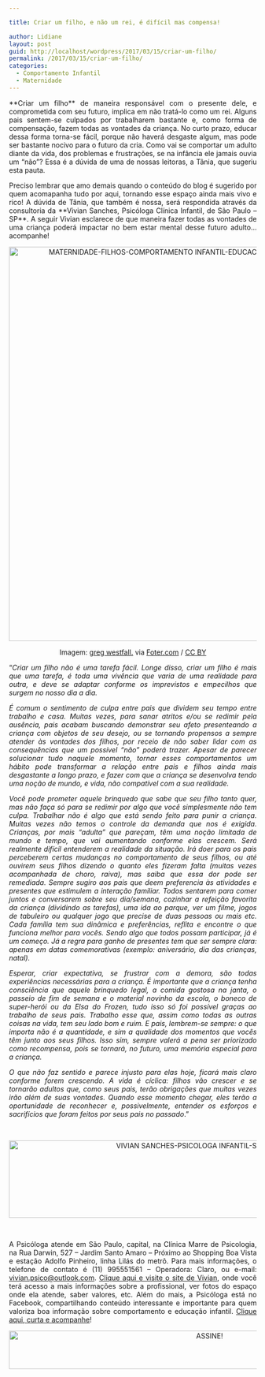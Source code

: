 ```yaml
---

title: Criar um filho, e não um rei, é difícil mas compensa!

author: Lidiane
layout: post
guid: http://localhost/wordpress/2017/03/15/criar-um-filho/
permalink: /2017/03/15/criar-um-filho/
categories:
  - Comportamento Infantil
  - Maternidade
---
```

<p align="justify">
  **Criar um filho** de maneira responsável com o presente dele, e comprometida com seu futuro, implica em não tratá-lo como um rei. Alguns pais sentem-se culpados por trabalharem bastante e, como forma de compensação, fazem todas as vontades da criança. No curto prazo, educar dessa forma torna-se fácil, porque não haverá desgaste algum, mas pode ser bastante nocivo para o futuro da cria. Como vai se comportar um adulto diante da vida, dos problemas e frustrações, se na infância ele jamais ouvia um “não”? Essa é a dúvida de uma de nossas leitoras, a Tânia, que sugeriu esta pauta.
</p>

<p align="justify">
  Preciso lembrar que amo demais quando o conteúdo do blog é sugerido por quem acomapanha tudo por aqui, tornando esse espaço ainda mais vivo e rico! A dúvida de Tânia, que também é nossa, será respondida através da consultoria da **Vivian Sanches, Psicóloga Clínica Infantil, de São Paulo – SP**. A seguir Vivian esclarece de que maneira fazer todas as vontades de uma criança poderá impactar no bem estar mental desse futuro adulto… acompanhe!
</p>

<p align="center">
  <img class="alignnone size-full wp-image-13610" src="http://www.trololodemulher.com.br/blog/wp-content/uploads/2017/03/MATERNIDADE-FILHOS-COMPORTAMENTO-INFANTIL-EDUCACAO-INFANTIL-CRIAR-UM-FILHO800.jpg" alt="MATERNIDADE-FILHOS-COMPORTAMENTO INFANTIL-EDUCACAO INFANTIL-CRIAR UM FILHO800" width="800" height="800" />
</p>

<p align="center">
  Imagem: <a href="https://www.flickr.com/photos/imagesbywestfall/3606314694/" target="_blank">greg westfall.</a> via <a href="http://foter.com/re/9f0146" target="_blank">Foter.com</a> / <a href="http://creativecommons.org/licenses/by/2.0/" target="_blank">CC BY</a>
</p>

<p align="justify">
  “<em>Criar um filho não é uma tarefa fácil. Longe disso, criar um filho é mais que uma tarefa, é toda uma vivência que varia de uma realidade para outra, e deve se adaptar conforme os imprevistos e empecilhos que surgem no nosso dia a dia. </em>
</p>

<p align="justify">
  <em>É comum o sentimento de culpa entre pais que dividem seu tempo entre trabalho e casa. Muitas vezes, para sanar atritos e/ou se redimir pela ausência, pais acabam buscando demonstrar seu afeto presenteando a criança com objetos de seu desejo, ou se tornando propensos a sempre atender às vontades dos filhos, por receio de não saber lidar com as consequências que um possível “não” poderá trazer. Apesar de parecer solucionar tudo naquele momento, tornar esses comportamentos um hábito pode transformar a relação entre pais e filhos ainda mais desgastante a longo prazo, e fazer com que a criança se desenvolva tendo uma noção de mundo, e vida, não compatível com a sua realidade. </em>
</p>

<p align="justify">
  <em>Você pode prometer aquele brinquedo que sabe que seu filho tanto quer, mas não faça só para se redimir por algo que você simplesmente não tem culpa. Trabalhar não é algo que está sendo feito para punir a criança. Muitas vezes não temos o controle da demanda que nos é exigida. Crianças, por mais “adulta” que pareçam, têm uma noção limitada de mundo e tempo, que vai aumentando conforme elas crescem. Será realmente difícil entenderem a realidade da situação. Irá doer para os pais perceberem certas mudanças no comportamento de seus filhos, ou até ouvirem seus filhos dizendo o quanto eles fizeram falta (muitas vezes acompanhada de choro, raiva), mas saiba que essa dor pode ser remediada. Sempre sugiro aos pais que deem preferencia às atividades e presentes que estimulem a interação familiar. Todos sentarem para comer juntos e conversarem sobre seu dia/semana, cozinhar a refeição favorita da criança (dividindo as tarefas), uma ida ao parque, ver um filme, jogos de tabuleiro ou qualquer jogo que precise de duas pessoas ou mais etc. Cada família tem sua dinâmica e preferências, reflita e encontre o que funciona melhor para vocês. Sendo algo que todos possam participar, já é um começo. Já a regra para ganho de presentes tem que ser sempre clara: apenas em datas comemorativas (exemplo: aniversário, dia das crianças, natal). </em>
</p>

<p align="justify">
  <em>Esperar, criar expectativa, se frustrar com a demora, são todas experiências necessárias para a criança. É importante que a criança tenha consciência que aquele brinquedo legal, a comida gostosa na janta, o passeio de fim de semana e o material novinho da escola, o boneco de super-herói ou da Elsa do Frozen, tudo isso só foi possível graças ao trabalho de seus pais. Trabalho esse que, assim como todas as outras coisas na vida, tem seu lado bom e ruim. E pais, lembrem-se sempre: o que importa não é a quantidade, e sim a qualidade dos momentos que vocês têm junto aos seus filhos. Isso sim, sempre valerá a pena ser priorizado como recompensa, pois se tornará, no futuro, uma memória especial para a criança. </em>
</p>

<p align="justify">
  <em>O que não faz sentido e parece injusto para elas hoje, ficará mais claro conforme forem crescendo. A vida é cíclica: filhos vão crescer e se tornarão adultos que, como seus pais, terão obrigações que muitas vezes irão além de suas vontades. Quando esse momento chegar, eles terão a oportunidade de reconhecer e, possivelmente, entender os esforços e sacrifícios que foram feitos por seus pais no passado</em>.”
</p>

&nbsp;

<p align="center">
  <img class="alignnone size-full wp-image-13611" src="http://www.trololodemulher.com.br/blog/wp-content/uploads/2017/03/VIVIAN-SANCHES-PSICOLOGA-INFANTIL-SAO-PAULO-SP.jpg" alt="VIVIAN SANCHES-PSICOLOGA INFANTIL-SAO PAULO-SP" width="800" height="157" />
</p>

&nbsp;

<p align="justify">
  A Psicóloga atende em São Paulo, capital, na Clínica Marre de Psicologia, na Rua Darwin, 527 – Jardim Santo Amaro &#8211; Próximo ao Shopping Boa Vista e estação Adolfo Pinheiro, linha Lilás do metrô. Para mais informações, o telefone de contato é (11) 995551561 &#8211; Operadora: Claro, ou e-mail: <a href="mailto:vivian.psico@outlook.com">vivian.psico@outlook.com</a>. <a href="http://psicoinfantil22.wixsite.com/viviansanchespsico" target="_blank">Clique aqui e visite o site de Vivian</a>, onde você terá acesso a mais informações sobre a profissional, ver fotos do espaço onde ela atende, saber valores, etc. Além do mais, a Psicóloga está no Facebook, compartilhando conteúdo interessante e importante para quem valoriza boa informação sobre comportamento e educação infantil. <a href="https://www.facebook.com/viviansanches.psico/" target="_blank">Clique aqui, curta e acompanhe</a>!
</p>

<p align="center">
  <a href="http://feedburner.google.com/fb/a/mailverify?uri=blogbichafemea&loc=pt_BR" target="_blank"><img class="alignnone size-full wp-image-10439" src="http://www.trololodemulher.com.br/blog/wp-content/uploads/2014/09/ASSINE.png" alt="ASSINE!" width="800" height="78" /></a>
</p>

<p align="justify">